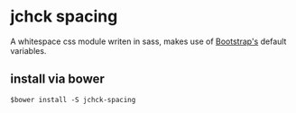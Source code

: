 # jchck spacing
A whitespace css module writen in sass, makes use of [Bootstrap's](http://getbootstrap.com) default variables.

## install via bower
```
$bower install -S jchck-spacing
```
